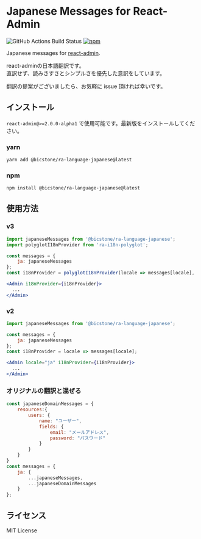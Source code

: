 # Japanese Messages for React-Admin

![GitHub Actions Build Status](https://github.com/bicstone/ra-language-japanese/workflows/Node.js%20CI/badge.svg) [![npm](https://img.shields.io/npm/dm/@bicstone/ra-language-japanese.svg?&logo=npm)](https://www.npmjs.com/package/@bicstone/ra-language-japanese)

Japanese messages for [react-admin](https://github.com/marmelab/react-admin).

react-adminの日本語翻訳です。  
直訳せず、読みさすさとシンプルさを優先した意訳をしています。

翻訳の提案がございましたら、お気軽に issue 頂ければ幸いです。

## インストール

`react-admin@>=2.0.0-alpha1` で使用可能です。最新版をインストールしてください。

### yarn

```sh
yarn add @bicstone/ra-language-japanese@latest
```

### npm

```sh
npm install @bicstone/ra-language-japanese@latest
```

## 使用方法

### v3

```jsx
import japaneseMessages from '@bicstone/ra-language-japanese';
import polyglotI18nProvider from 'ra-i18n-polyglot';

const messages = {
    ja: japaneseMessages
};
const i18nProvider = polyglotI18nProvider(locale => messages[locale], 'ja');

<Admin i18nProvider={i18nProvider}>
  ...
</Admin>
```

### v2

```jsx
import japaneseMessages from '@bicstone/ra-language-japanese';

const messages = {
    ja: japaneseMessages
};
const i18nProvider = locale => messages[locale];

<Admin locale="ja" i18nProvider={i18nProvider}>
  ...
</Admin>
```

### オリジナルの翻訳と混ぜる

```js
const japaneseDomainMessages = {
    resources:{
        users: {
            name: "ユーザー",
            fields: {
                email: "メールアドレス",
                password: "パスワード"
            }
        }
    }
}
const messages = {
    ja: {
        ...japaneseMessages,
        ...japaneseDomainMessages
    }
};
```

## ライセンス

MIT License

